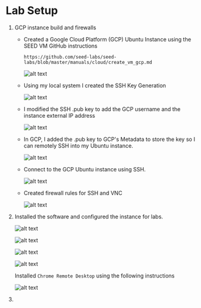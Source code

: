 

# Lab Setup

1. GCP instance build and firewalls

    - Created a Google Cloud Platform (GCP) Ubuntu Instance using the SEED VM GitHub instructions

        `https://github.com/seed-labs/seed-labs/blob/master/manuals/cloud/create_vm_gcp.md`

        ![alt text](<Screenshot 2024-08-21 at 11.39.56 AM.png>)


    - Using my local system I created the SSH Key Generation

        ![alt text](<Screenshot 2024-08-21 at 10.34.37 AM.png>)


    - I modified the SSH .pub key to add the GCP username and the instance external IP address

        ![alt text](<Screenshot 2024-08-21 at 10.41.18 AM.png>)


   - In GCP, I added the .pub key to GCP's Metadata to store the key so I can remotely SSH into my Ubuntu instance.

        ![alt text](<Screenshot 2024-08-21 at 10.48.21 AM.png>)


    - Connect to the GCP Ubuntu instance using SSH.

        ![alt text](<Screenshot 2024-08-21 at 10.57.30 AM.png>)


    - Created firewall rules for SSH and VNC

        ![alt text](<Screenshot 2024-08-21 at 11.26.13 AM.png>)


2. Installed the software and configured the instance for labs.

    ![alt text](<Screenshot 2024-08-21 at 12.07.39 PM.png>)

    ![alt text](<Screenshot 2024-08-21 at 12.08.21 PM.png>)

    ![alt text](<Screenshot 2024-08-21 at 12.09.00 PM.png>)



    ![alt text](<Screenshot 2024-08-21 at 12.26.36 PM.png>)
    
    
    Installed `Chrome Remote Desktop` using the following instructions


    
    ![alt text](<Screenshot 2024-08-21 at 3.51.12 PM.png>)


2. 